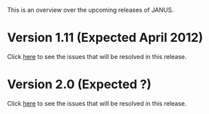 This is an overview over the upcoming releases of JANUS.

# Version 1.11 (Expected April 2012) #
Click [here](http://code.google.com/p/janus-ssp/issues/list?q=label:Milestone-Release1.11) to see the issues that will be resolved in this release.
# Version 2.0 (Expected ?) #

Click [here](http://code.google.com/p/janus-ssp/issues/list?q=label:Milestone-Release2.0) to see the issues that will be resolved in this release.